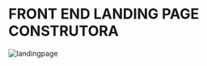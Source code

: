 # FRONT END LANDING PAGE CONSTRUTORA

![landingpage](https://user-images.githubusercontent.com/53863282/82764761-9c174b80-9de7-11ea-9197-026afdf5d113.gif)
